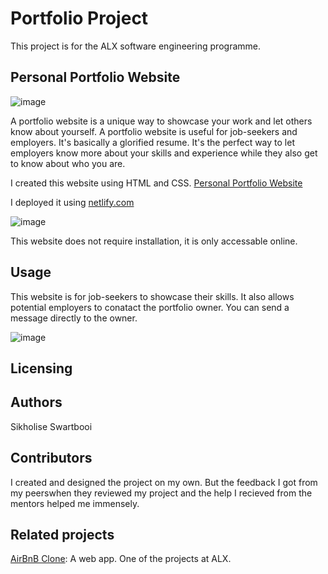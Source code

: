 # Portfolio Project
This project is for the ALX software engineering programme.

## Personal Portfolio Website

![image](https://github.com/SikhoSwart/portfolio_project/assets/129541577/6750f7c8-9116-4d73-ac46-4a8785f27e3b)


A portfolio website is a unique way to showcase your work and let others know about yourself. A portfolio website is useful for job-seekers and employers. It's basically a glorified resume. It's the perfect way to let employers know more about your skills and experience while they also get to know about who you are. 

I created this website using HTML and CSS. [Personal Portfolio Website](https://sikholise.netlify.app)

I deployed it using [netlify.com](https://www.netlify.com/)

![image](https://github.com/SikhoSwart/portfolio_project/assets/129541577/205f1efd-782d-4bc1-94ee-d58810f85d0e)


This website does not require installation, it is only accessable online.

## Usage
This website is for job-seekers to showcase their skills. It also allows potential employers to conatact the portfolio owner. You can send a message directly to the owner.

![image](https://github.com/SikhoSwart/portfolio_project/assets/129541577/fa3c4e2e-383f-4ff3-896d-476b8ee8c2dd)

## Licensing



## Authors
Sikholise Swartbooi

## Contributors
I created and designed the project on my own. But the feedback I got from my peerswhen they reviewed my project and the help I recieved from the  mentors helped me immensely.

## Related projects
[AirBnB Clone](https://github.com/SikhoSwart/AirBnB_clone_v4): A web app. One of the projects at ALX.
